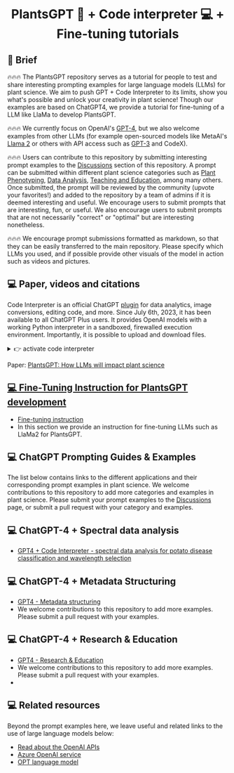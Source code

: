 
<h1 align="center">PlantsGPT 💬 + Code interpreter 💻 + Fine-tuning tutorials</h1>

## 👋 Brief

🔥🔥🔥 The PlantsGPT repository serves as a tutorial for people to test and share interesting prompting examples for large language models (LLMs) for plant science. We aim to push GPT + Code Interpreter to its limits, show you what's possible and unlock your creativity in plant science! Though our examples are based on ChatGPT4, we provide a tutorial for fine-tuning of a LLM like LlaMa to develop PlantsGPT.

🔥🔥🔥 We currently focus on OpenAI's [GPT-4](https://openai.com/gpt-4), but we also welcome examples from other LLMs (for example open-sourced models like MetaAI's [Llama 2](https://ai.meta.com/llama/) or others with API access such as [GPT-3](https://openai.com/api/) and CodeX).

🔥🔥🔥 Users can contribute to this repository by submitting interesting prompt examples to the [Discussions](https://github.com/microsoft/PromptCraft-Robotics/discussions) section of this repository. A prompt can be submitted within different plant science categories such as [Plant Phenotyping](https://github.com/microsoft/PromptCraft-Robotics/discussions/categories/llm-manipulation), [Data Analysis](https://github.com/microsoft/PromptCraft-Robotics/discussions/categories/llm-home-robots), [Teaching and Education](https://github.com/microsoft/PromptCraft-Robotics/discussions/categories/llm-physical-reasoning), among many others.
Once submitted, the prompt will be reviewed by the community (upvote your favorites!) and added to the repository by a team of admins if it is deemed interesting and useful.
We encourage users to submit prompts that are interesting, fun, or useful. We also encourage users to submit prompts that are not necessarily "correct" or "optimal" but are interesting nonetheless.

🔥🔥🔥 We encourage prompt submissions formatted as markdown, so that they can be easily transferred to the main repository. Please specify which LLMs you used, and if possible provide other visuals of the model in action such as videos and pictures.



## 💻 Paper, videos and citations
Code Interpreter is an official ChatGPT [plugin](https://openai.com/blog/chatgpt-plugins) for data analytics, image conversions, editing code, and more. Since July 6th, 2023, it has been available to all ChatGPT Plus users. It provides OpenAI models with a working Python interpreter in a sandboxed, firewalled execution environment. Importantly, it is possible to upload and download files.

<details close>
<summary>👉 activate code interpreter</summary>

1. Navigate to ChatGPT settings.

2. Activate Code Interpreter in the "Beta features" tab.

    <img width="600" src="https://github.com/SkalskiP/awesome-chatgpt-code-interpreter-experiments/assets/26109316/18fadd19-90d0-4e05-9882-6cfac8990f68">
    
    <br>
    <br>

3. Select GPT-4 + Code Interpreter environment.

    <img width="600" src="https://github.com/SkalskiP/awesome-chatgpt-code-interpreter-experiments/assets/26109316/33e5831a-0098-4252-80ec-80d992a254aa">

</details>


Paper: <a href="https://www.archive_link" target="_blank">PlantsGPT: How LLMs will impact plant science



<!--  

If you use this repository in your research, please cite the following paper:

```
@Opinion{junfeng2023plantsgpt,
author = {Junfeng Gao, Farid Nakhle, XianJun Yang, Antoine L. Harfouche, Erik Alexandersson},
title = {PlantsGPT: How LLMs will impact plant science},
institution = {University of Lincoln, UK},
year = {2023},
month = {February},
url = {https://archive.link},
number = {lincoln-2023-8},
}
```
-->
## 💻 Fine-Tuning Instruction for PlantsGPT development

* [Fine-tuning instruction](examples//PlantsGPT/Fine_tuning_LLM.md)
* In this section we provide an instruction for fine-tuning LLMs such as LlaMa2 for PlantsGPT. 


## 💻 ChatGPT Prompting Guides & Examples

The list below contains links to the different applications and their corresponding prompt examples in plant science. We welcome contributions to this repository to add more categories and examples in plant science. Please submit your prompt examples to the [Discussions](https://github.com/JunfengGaolab/PlantsGPT/discussions) page, or submit a pull request with your category and examples.

## 💻 ChatGPT-4 + Spectral data analysis
* [GPT4 + Code Interpreter - spectral data analysis for potato disease classification and wavelength selection](examples/spectral_data_analysis/potato_disease_classification.md)


## 💻 ChatGPT-4 + Metadata Structuring 


* [GPT4 - Metadata structuring](examples//metadata/metadata_structuring.md)
* We welcome contributions to this repository to add more examples. Please submit a pull request with your examples.

## 💻 ChatGPT-4 + Research & Education 

* [GPT4 - Research & Education](examples//metadata/research_education.md)
* We welcome contributions to this repository to add more examples. Please submit a pull request with your examples.
* 
 






## 💻 Related resources

Beyond the prompt examples here, we leave useful and related links to the use of large language models below:

* [Read about the OpenAI APIs](https://openai.com/api/)
* [Azure OpenAI service](https://azure.microsoft.com/en-us/products/cognitive-services/openai-service)
* [OPT language model](https://huggingface.co/docs/transformers/model_doc/opt)

